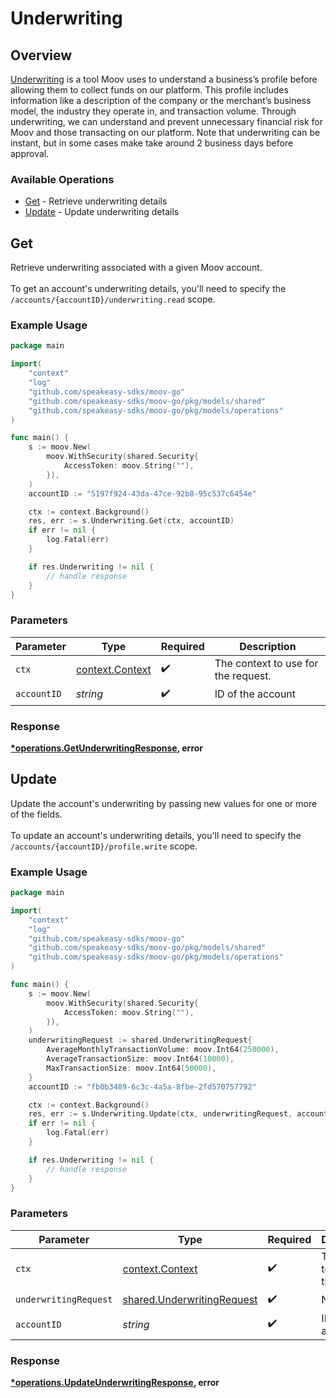 # Underwriting

## Overview

[Underwriting](https://docs.moov.io/guides/accounts/underwriting) is a tool Moov uses to understand a business’s profile before allowing them to collect funds on our platform. This profile includes information like a description of the company or the merchant’s business model, the industry they operate in, and transaction volume. Through underwriting, we can understand and prevent unnecessary financial risk for Moov and those transacting on our platform. Note that underwriting can be instant, but in some cases make take around 2 business days before approval.


### Available Operations

* [Get](#get) - Retrieve underwriting details
* [Update](#update) - Update underwriting details

## Get

Retrieve underwriting associated with a given Moov account. <br><br> To get an account's underwriting details, you'll need to specify the `/accounts/{accountID}/underwriting.read` scope.

### Example Usage

```go
package main

import(
	"context"
	"log"
	"github.com/speakeasy-sdks/moov-go"
	"github.com/speakeasy-sdks/moov-go/pkg/models/shared"
	"github.com/speakeasy-sdks/moov-go/pkg/models/operations"
)

func main() {
    s := moov.New(
        moov.WithSecurity(shared.Security{
            AccessToken: moov.String(""),
        }),
    )
    accountID := "5197f924-43da-47ce-92b8-95c537c6454e"

    ctx := context.Background()
    res, err := s.Underwriting.Get(ctx, accountID)
    if err != nil {
        log.Fatal(err)
    }

    if res.Underwriting != nil {
        // handle response
    }
}
```

### Parameters

| Parameter                                             | Type                                                  | Required                                              | Description                                           |
| ----------------------------------------------------- | ----------------------------------------------------- | ----------------------------------------------------- | ----------------------------------------------------- |
| `ctx`                                                 | [context.Context](https://pkg.go.dev/context#Context) | :heavy_check_mark:                                    | The context to use for the request.                   |
| `accountID`                                           | *string*                                              | :heavy_check_mark:                                    | ID of the account                                     |


### Response

**[*operations.GetUnderwritingResponse](../../models/operations/getunderwritingresponse.md), error**


## Update

Update the account's underwriting by passing new values for one or more of the fields. <br><br> To update an account's underwriting details, you'll need to specify the `/accounts/{accountID}/profile.write` scope.

### Example Usage

```go
package main

import(
	"context"
	"log"
	"github.com/speakeasy-sdks/moov-go"
	"github.com/speakeasy-sdks/moov-go/pkg/models/shared"
	"github.com/speakeasy-sdks/moov-go/pkg/models/operations"
)

func main() {
    s := moov.New(
        moov.WithSecurity(shared.Security{
            AccessToken: moov.String(""),
        }),
    )
    underwritingRequest := shared.UnderwritingRequest{
        AverageMonthlyTransactionVolume: moov.Int64(250000),
        AverageTransactionSize: moov.Int64(10000),
        MaxTransactionSize: moov.Int64(50000),
    }
    accountID := "fb0b3489-6c3c-4a5a-8fbe-2fd570757792"

    ctx := context.Background()
    res, err := s.Underwriting.Update(ctx, underwritingRequest, accountID)
    if err != nil {
        log.Fatal(err)
    }

    if res.Underwriting != nil {
        // handle response
    }
}
```

### Parameters

| Parameter                                                                | Type                                                                     | Required                                                                 | Description                                                              |
| ------------------------------------------------------------------------ | ------------------------------------------------------------------------ | ------------------------------------------------------------------------ | ------------------------------------------------------------------------ |
| `ctx`                                                                    | [context.Context](https://pkg.go.dev/context#Context)                    | :heavy_check_mark:                                                       | The context to use for the request.                                      |
| `underwritingRequest`                                                    | [shared.UnderwritingRequest](../../models/shared/underwritingrequest.md) | :heavy_check_mark:                                                       | N/A                                                                      |
| `accountID`                                                              | *string*                                                                 | :heavy_check_mark:                                                       | ID of the account                                                        |


### Response

**[*operations.UpdateUnderwritingResponse](../../models/operations/updateunderwritingresponse.md), error**

